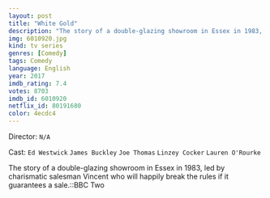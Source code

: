 ```yaml
---
layout: post
title: "White Gold"
description: "The story of a double-glazing showroom in Essex in 1983, led by charismatic salesman Vincent who will happily break the rules if it guarantees a sale.::BBC Two.."
img: 6010920.jpg
kind: tv series
genres: [Comedy]
tags: Comedy 
language: English
year: 2017
imdb_rating: 7.4
votes: 8703
imdb_id: 6010920
netflix_id: 80191680
color: 4ecdc4
---
```

Director: `N/A`  

Cast: `Ed Westwick` `James Buckley` `Joe Thomas` `Linzey Cocker` `Lauren O'Rourke` 

The story of a double-glazing showroom in Essex in 1983, led by charismatic salesman Vincent who will happily break the rules if it guarantees a sale.::BBC Two